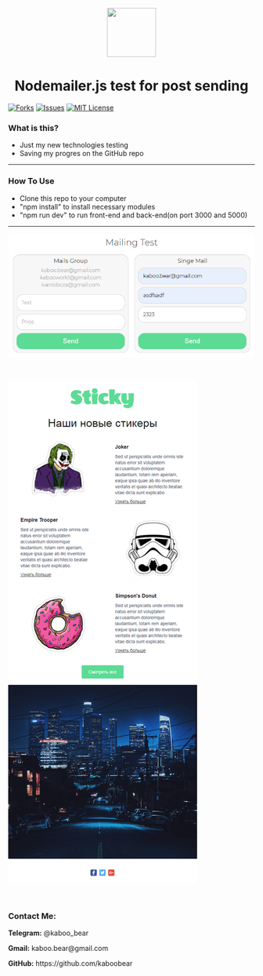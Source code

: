 <p align="center">
    <img src="https://img.icons8.com/bubbles/100/000000/rocket.png" width="100" height="100">
</p>

<h1 align="center">Nodemailer.js test for post sending</h1>

[![Forks][forks-shield]][forks-url]
[![Issues][issues-shield]][issues-url]
[![MIT License][license-shield]][license-url]

### What is this?
+ Just my new technologies testing
+ Saving my progres on the GitHub repo

<hr>

### How To Use
+ Clone this repo to your computer
+ "npm install" to install necessary modules
+ "npm run dev" to run front-end and back-end(on port 3000 and 5000)

<hr>

![Layout](kaboo1.png)

<br>

![Layout](kaboo2.png)

<br>



<h3>Contact Me:</h3>

<div>
    <p><b>Telegram:</b> @kaboo_bear </p>
</div>

<div>
    <p><b>Gmail:</b> kaboo.bear@gmail.com </p>
</div>

<div>
    <p><b>GitHub:</b> https://github.com/kaboobear</p>
</div>












[forks-shield]: https://img.shields.io/github/forks/kaboobear/Mail-Service?style=flat-square
[forks-url]: https://github.com/kaboobear/Mail-Service/network/members
[issues-shield]: https://img.shields.io/github/issues/kaboobear/Mail-Service.svg?style=flat-square
[issues-url]: https://github.com/kaboobear/Mail-Service/issues
[license-shield]: https://img.shields.io/github/license/kaboobear/Mail-Service.svg?style=flat-square
[license-url]: https://github.com/kaboobear/Mail-Service/blob/master/LICENSE.txt
